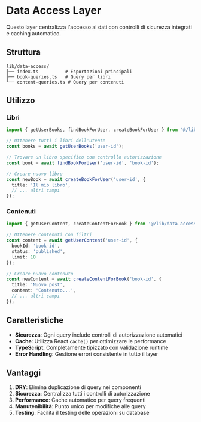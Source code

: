 # Data Access Layer

Questo layer centralizza l'accesso ai dati con controlli di sicurezza integrati e caching automatico.

## Struttura

```
lib/data-access/
├── index.ts          # Esportazioni principali
├── book-queries.ts   # Query per libri
└── content-queries.ts # Query per contenuti
```

## Utilizzo

### Libri

```typescript
import { getUserBooks, findBookForUser, createBookForUser } from '@/lib/data-access';

// Ottenere tutti i libri dell'utente
const books = await getUserBooks('user-id');

// Trovare un libro specifico con controllo autorizzazione
const book = await findBookForUser('user-id', 'book-id');

// Creare nuovo libro
const newBook = await createBookForUser('user-id', {
  title: 'Il mio libro',
  // ... altri campi
});
```

### Contenuti

```typescript
import { getUserContent, createContentForBook } from '@/lib/data-access';

// Ottenere contenuti con filtri
const content = await getUserContent('user-id', {
  bookId: 'book-id',
  status: 'published',
  limit: 10
});

// Creare nuovo contenuto
const newContent = await createContentForBook('book-id', {
  title: 'Nuovo post',
  content: 'Contenuto...',
  // ... altri campi
});
```

## Caratteristiche

- **Sicurezza**: Ogni query include controlli di autorizzazione automatici
- **Cache**: Utilizza React `cache()` per ottimizzare le performance
- **TypeScript**: Completamente tipizzato con validazione runtime
- **Error Handling**: Gestione errori consistente in tutto il layer

## Vantaggi

1. **DRY**: Elimina duplicazione di query nei componenti
2. **Sicurezza**: Centralizza tutti i controlli di autorizzazione
3. **Performance**: Cache automatico per query frequenti
4. **Manutenibilità**: Punto unico per modifiche alle query
5. **Testing**: Facilita il testing delle operazioni su database
